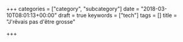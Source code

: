 +++
categories = ["category", "subcategory"]
date = "2018-03-10T08:01:13+00:00"
draft = true
keywords = ["tech"]
tags = []
title = "J'rêvais pas d'être grosse"

+++

<!--more-->
